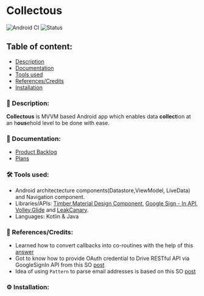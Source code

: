 # Collectous

![Android CI](https://github.com/ANUHisoc/nasio-data-collection-app/workflows/Android%20CI/badge.svg?branch=main)
![Status](https://img.shields.io/badge/status-work--in--progress-red)

## Table of content:
- [Description](#-description)
- [Documentation](#-documentation)
- [Tools used](#%EF%B8%8F-tools-used)
- [References/Credits](#-referencescredits)
- [Installation](#%EF%B8%8F-installation)



### 📜 Description:
**Collectous** is  MVVM based Android app which enables data **collect**ion at an h**ous**ehold level to be done with ease.
### 📒 Documentation:
-   [Product Backlog]()
-   [Plans]()

### 🛠️ Tools used:

- Android architectecture components(Datastore,ViewModel, LiveData) and Navigation component.
- Libraries/APIs: [Timber](https://github.com/JakeWharton/timber),[Material Design Component](https://github.com/material-components/material-components-android), [Google Sign - In API](https://developers.google.com/identity/sign-in/android/start-integrating), [Volley](https://developer.android.com/training/volley),[Glide](https://github.com/bumptech/glide) and [LeakCanary](https://square.github.io/leakcanary/).
- Languages: Kotlin & Java


### 🔖 References/Credits:
- Learned how to convert callbacks into co-routines with the help of this [answer](https://stackoverflow.com/questions/48552925/existing-3-function-callback-to-kotlin-coroutines/48562175#48562175)
- Got to know how to provide OAuth credential to Drive RESTful API via GoogleSignIn API  from this SO [post](https://stackoverflow.com/q/56949872/11200630)
- Idea of using `Pattern` to parse email addresses is based on this SO [post](https://stackoverflow.com/a/15808057/11200630)

### ⚙️ Installation:
